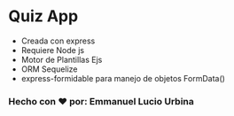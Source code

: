 # Quiz App

- Creada con express
- Requiere Node js
- Motor de Plantillas Ejs
- ORM Sequelize
- express-formidable para manejo de objetos FormData()

### Hecho con ❤ por: Emmanuel Lucio Urbina
